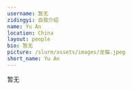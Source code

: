 ```yaml
---
username: 暂无
zidingyi: 自我介绍
name: Yu An
location: China
layout: people
bio: 暂无
picture: /slurm/assets/images/龙猫.jpeg
short_name: Yu An
---
```


暂无
